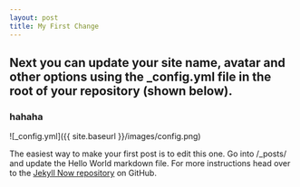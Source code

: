 ```yaml
---
layout: post
title: My First Change
---
```


## Next you can update your site name, avatar and other options using the _config.yml file in the root of your repository (shown below).
### hahaha

![_config.yml]({{ site.baseurl }}/images/config.png)

The easiest way to make your first post is to edit this one. Go into /_posts/ and update the Hello World markdown file. For more instructions head over to the [Jekyll Now repository](https://github.com/barryclark/jekyll-now) on GitHub.

